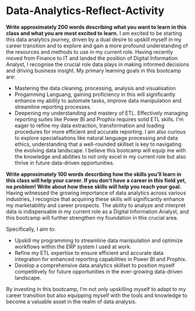 # Data-Analytics-Reflect-Activity

**Write approximately 200 words describing what you want to learn in this class and what you are most excited to learn.**
I am excited to be starting this data analytics journey, driven by a dual desire to upskill myself in my career transition and to explore and gain a more profound understanding of the resources and methods to use in my current role. Having recently moved from Finance to IT and landed the position of Digital Information Analyst, I recognise the crucial role data plays in making informed decisions and driving business insight. 
My primary learning goals in this bootcamp are:
- Mastering the data cleaning, processing, analysis and visualisation
- Progamming Languang, gaining proficiency in this will significantly enhance my ability to automate tasks, improve data manipulation and streamline reporting processes.
- Deepening my understanding and mastery of ETL. Effectively managing reporting suites like Power BI and Prophix requires solid ETL skills. I'm eager to refine my data extraction, transformation and loading procedures for more efficient and accurate reporting.
I am also curious to explore specialisations like natural language processing and data ethics, understanding that a well-rounded skillset is key to navigating the evolving data landscape. I believe this bootcamp will equip me with the knowledge and abilities to not only excel in my current role but also thrive in future data-driven opportunities.

**Write approximately 100 words describing how the skills you'll learn in this class will help your career. If you don't have a career in this field yet, no problem! Write about how these skills will help you reach your goal.**
Having witnessed the growing importance of data analytics across various industries, I recognize that acquiring these skills will significantly enhance my marketability and career prospects. The ability to analyze and interpret data is indispensable in my current role as a Digital Information Analyst, and this bootcamp will further strengthen my foundation in this crucial area.

Specifically, I aim to:
- Upskill my programming to streamline data manipulation and optimize workflows within the ERP system I used at work.
- Refine my ETL expertise to ensure efficient and accurate data integration for enhanced reporting capabilities in Power BI and Prophix.
- Develop a comprehensive data analytics skillset to position myself competitively for future opportunities in the ever-growing data-driven landscape.

By investing in this bootcamp, I'm not only upskilling myself to adapt to my career transition but also equipping myself with the tools and knowledge to become a valuable asset in the realm of data analysis.
